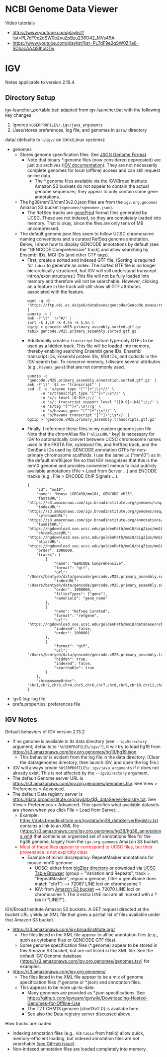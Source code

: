 # NCBI Genome Data Viewer

Video tutorials
- https://www.youtube.com/playlist?list=PL7dF9e2qSW0b2vuZpBzu236O42_MVs49A
- https://www.youtube.com/playlist?list=PL7dF9e2qSW0Zi1e8-SOhacAA4iSIhoOTw


# IGV

Notes applicable to version 2.19.4.

## Directory Setup

igv-launcher_portable.bat: adapted from igv-launcher.bat with the following key changes
  1. Ignores `%USERPROFILE%/.igv/java_arguments`
  2. Uses/stores preferences, log file, and genomes in `data/` directory

data/ (defaults to `~/igv/` on Unix/Linux systems):
- genomes
  - Stores genome specification files. See [JSON Genome Format](https://igv.org/doc/igvjs/#Reference-Genome/).
    - Note that binary \*.genome files (now considered deprecated) are just zip archives [(IGV documentation)](https://software.broadinstitute.org/software/igv/configuring_genome_server). They are not necessarily complete genomes for local (offline) access and can still request online data.
      - The \*.genome files available via the IGV/Broad Institute Amazon S3 buckets do *not* appear to contain the actual genome sequences; they appear to only contain some gene annotations.
  - The hg38/mm10/chm13v2.0.json files are from the `igv.org.genomes` Amazon S3 bucket (`<genome>/<genome>.json`).
    - The RefSeq tracks are [genePred](https://genome.ucsc.edu/FAQ/FAQformat.html#format9) format files generated by UCSC. These are not indexed, so they are completely loaded into memory. That is okay, since the files are only tens of MB uncompressed.
  - The default genome.json files seem to follow UCSC chromosome naming conventions and a curated RefSeq genome annotation. Below, I show how to display GENCODE annotations by default (see the "GENCODE Comprehensive" track) and allow searching by Ensembl IDs, MGI IDs (and other GTF tags).
    - First, create a sorted and indexed GTF file. (Sorting is required for `tabix` to generate an index. The sorted GTF file is no longer hierarchically structured, but IGV will still understand transcript intron/exon structures.) This file will not be fully loaded into memory and therefore will not be searchable. However, clicking on a feature in the track will still show all GTF attributes associated with the feature.
      ```
      wget -q -O - 'https://ftp.ebi.ac.uk/pub/databases/gencode/Gencode_mouse/release_M25/gencode.vM25.primary_assembly.annotation.gtf.gz' |
      gunzip -c |
      awk -F'\t' '!/^#/' |
      sort -k 1,1V -k 4,4n -k 5,5n |
      bgzip > gencode.vM25.primary_assembly.sorted.gtf.gz
      tabix gencode.vM25.primary_assembly.sorted.gtf.gz
      ```
    - Additionally create a `transcript` feature type-only GTFs to be used as a hidden track. This file will be loaded into memory, thereby enabling searching Ensembl gene IDs, Ensembl transcript IDs, Ensembl protein IDs, MGI IDs, and ccdsids in the IGV search bar. To conserve memory, I discard several attributes (e.g., `havana_gene`) that are not commonly used.
      ```
      gunzip -c 'gencode.vM25.primary_assembly.annotation.sorted.gtf.gz' |
      awk -F'\t' '$3 == "transcript"' |
      sed -E -e 's/gene_type "[^"]+";\s*//' \
            -e 's/transcript_type "[^"]+";\s*//' \
            -e 's/; level [0-9]+;/;/' \
            -e 's/; transcript_support_level "([0-9]+|NA)";/;/' \
            -e 's/tag "[^"]+";\s*//g' \
            -e 's/havana_gene "[^"]+";\s*//' \
            -e 's/havana_transcript "[^"]+";\s*//' |
      bgzip > 'gencode.vM25.primary_assembly.transcripts.gtf.gz'
      ```
    - Finally, I reference these files in my custom genome.json file. Note that the chromAlias file (`"aliasURL"` key) is necessary for IGV to automatically convert between UCSC chromosome names used in the FASTA file, cytoband file, and RefSeq track, and the GenBank IDs used by GENCODE annotation GTFs for non-primary chromosome scaffolds. I use the same `id` ("mm10") as in the default mm10.json file so that IGV recognizes that this is the mm10 genome and provides convenient menus to load publicly available annotations (File > Load from Server ...) and ENCODE tracks (e.g., File > ENCODE ChIP Signals ...).
      ```
      {
          "id": "mm10",
          "name": "Mouse (GRCm38/mm10), GENCODE vM25",
          "fastaURL": "https://s3.amazonaws.com/igv.broadinstitute.org/genomes/seq/mm10/mm10.fa",
          "indexURL": "https://s3.amazonaws.com/igv.broadinstitute.org/genomes/seq/mm10/mm10.fa.fai",
          "cytobandURL": "https://s3.amazonaws.com/igv.broadinstitute.org/annotations/mm10/cytoBandIdeo.txt.gz",
          "twoBitURL": "https://hgdownload.soe.ucsc.edu/goldenPath/mm10/bigZips/mm10.2bit",
          "chromSizesURL": "https://hgdownload.soe.ucsc.edu/goldenPath/mm10/bigZips/mm10.chrom.sizes",
          "aliasURL": "https://hgdownload.soe.ucsc.edu/goldenPath/mm10/bigZips/mm10.chromAlias.txt",
          "order": 1000000,
          "tracks": [
              {
                  "name": "GENCODE Comprehensive",
                  "format": "gtf",
                  "url": "/Users/bentyeh/data/gencode/gencode.vM25.primary_assembly.sorted.gtf.gz",
                  "indexURL": "/Users/bentyeh/data/gencode/gencode.vM25.primary_assembly.sorted.gtf.gz.tbi",
                  "order": 1000000,
                  "filterTypes": ["gene"],
                  "nameField": "gene_name"
              },
              {
                  "name": "Refseq Curated",
                  "format": "refgene",
                  "url": "https://hgdownload.soe.ucsc.edu/goldenPath/mm10/database/ncbiRefSeqCurated.txt.gz",
                  "indexed": false,
                  "order": 1000001
              },
              {
                  "format": "gtf",
                  "url": "/Users/bentyeh/data/gencode/gencode.vM25.primary_assembly.transcripts.gtf.gz",
                  "hidden": true,
                  "indexed": false,
                  "searchable": true
              }
          ],
          "chromosomeOrder": "chr1,chr2,chr3,chr4,chr5,chr6,chr7,chr8,chr9,chr10,chr11,chr12,chr13,chr14,chr15,chr16,chr17,chr18,chr19,chrX,chrY"
      }
      ```
- igv0.log: log file
- prefs.properties: preferences file

## IGV Notes

Default behaviors of IGV version 2.13.2
- If no genome is available in its data directory (see `--igvDirectory` argument; defaults to `"%USERPROFILE%/igv/"`), it will try to load hg19 from https://s3.amazonaws.com/igv.org.genomes/hg19/hg19.json.
  - This behavior is evident from the log file in the data directory. (Clear the data/genomes directory, then launch IGV, and open the log file.)
- IGV will always create `%USERPROFILE%/.igv/java_arguments` if it does not already exist. This is not affected by the `--igvDirectory` argument.
- The default Genome server URL is https://s3.amazonaws.com/igv.org.genomes/genomes.tsv. See View > Preferences > Advanced.
- The default Data registry server is https://data.broadinstitute.org/igvdata/$$_dataServerRegistry.txt. See View > Preferences > Advanced. This specifies what available datasets are shown when you click File > Load from Server...
  - Example: https://data.broadinstitute.org/igvdata/hg38_dataServerRegistry.txt contains a link to an XML file (https://s3.amazonaws.com/igv.org.genomes/hg38/hg38_annotations.xml) that contains an organized set of annotations files for the hg38 genome, largely from the `igv.org.genomes` Amazon S3 bucket.
  - <span style="color: red">Most of these files *appear* to correspond to UCSC files, but their provenance is not explicitly clear.</span>
    - Example of minor discrepancy: RepeatMasker annotations for mouse mm10 genome
      - UCSC: either from [bigZips directory](https://hgdownload.soe.ucsc.edu/goldenPath/mm10/bigZips/latest/mm10.chromOut.tar.gz) or download via [UCSC Table Browser](http://genome.ucsc.edu/cgi-bin/hgTables) (group = "Variation and Repeats", track = "RepeatMasker", region = genome, filter = genoName does match "chr1") --> 72067 LINE loci on chromosome 1
      - IGV: from [Amazon S3 bucket](https://s3.amazonaws.com/igv.org.genomes/mm10/rmsk/mm10_rmsk_LINE.bed.gz) --> 72070 LINE loci on chromosome 1. The 3 extra LINE loci are all marked with a ? (as in "LINE?").

IGV/Broad Institute Amazon S3 buckets. A GET request directed at the bucket URL yields an XML file that gives a partial list of files available under that Amazon S3 bucket.
- https://s3.amazonaws.com/igv.broadinstitute.org/
  - The files listed in the XML file appear to all be annotation files
    (e.g., such as cytoband files or GENCODE GTF files).
  - Some genome specification files (\*.genome) appear to be stored in this Amazon S3 bucket, but are not listed in the XML file. See the default IGV Genome database (https://s3.amazonaws.com/igv.org.genomes/genomes.tsv) for examples.
- https://s3.amazonaws.com/igv.org.genomes/
  - The files listed in the XML file appear to be a mix of genome specification files (\*.genome or \*.json) and annotation files.
  - This appears to be more up-to-date:
    - Many genomes are provided as \*.json specifications. See https://github.com/igvteam/igv/wiki/Downloading-Hosted-Genomes-for-Offline-Use
    - The T2T CHM13 genome (chm13v2.0) is availabe here.
    - See also the Data registry server discussed above.

How tracks are loaded
- Indexing annotation files (e.g., via `tabix` from htslib) allow quick, memory-efficient loading, but indexed annotation files are not searchable [(see GitHub Issue)](https://github.com/igvteam/igv/issues/244).
- Non-indexed annotation files are loaded completely into memory.
